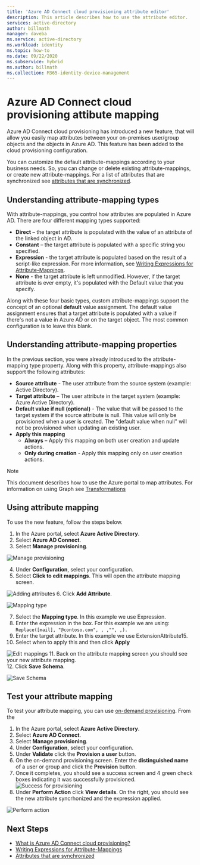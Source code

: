 ```yaml
---
title: 'Azure AD Connect cloud provisioning attribute editor'
description: This article describes how to use the attribute editor.
services: active-directory
author: billmath
manager: daveba
ms.service: active-directory
ms.workload: identity
ms.topic: how-to
ms.date: 09/22/2020
ms.subservice: hybrid
ms.author: billmath
ms.collection: M365-identity-device-management
---
```


# Azure AD Connect cloud provisioning attibute mapping

Azure AD Connect cloud provisioning has introduced a new feature, that will allow you easily map attributes between your on-premises user/group objects and the objects in Azure AD.  This feature has been added to the cloud provisioning configuration.

You can customize the default attribute-mappings according to your business needs. So, you can change or delete existing attribute-mappings, or create new attribute-mappings.  For a list of attributes that are synchronized see [attributes that are synchronized](../hybrid/reference-connect-sync-attributes-synchronized.md?context=azure%2factive-directory%2fcloud-provisioning%2fcontext%2fcp-context/hybrid/reference-connect-sync-attributes-synchronized.md).

## Understanding attribute-mapping types
With attribute-mappings, you control how attributes are populated in Azure AD.
There are four different mapping types supported:

- **Direct** – the target attribute is populated with the value of an attribute of the linked object in AD.
- **Constant** – the target attribute is populated with a specific string you specified.
- **Expression** - the target attribute is populated based on the result of a script-like expression.
  For more information, see [Writing Expressions for Attribute-Mappings](reference-expressions.md).
- **None** - the target attribute is left unmodified. However, if the target attribute is ever empty, it's populated with the Default value that you specify.

Along with these four basic types, custom attribute-mappings support the concept of an optional **default** value assignment. The default value assignment ensures that a target attribute is populated with a value if there's not a value in Azure AD or on the target object. The most common configuration is to leave this blank.

## Understanding attribute-mapping properties

In the previous section, you were already introduced to the attribute-mapping type property.
Along with this property, attribute-mappings also support the following attributes:

- **Source attribute** - The user attribute from the source system (example: Active Directory).
- **Target attribute** – The user attribute in the target system (example: Azure Active Directory).
- **Default value if null (optional)** - The value that will be passed to the target system if the source attribute is null. This value will only be provisioned when a user is created. The "default value when null" will not be provisioned when updating an existing user.  
- **Apply this mapping**
  - **Always** – Apply this mapping on both user creation and update actions.
  - **Only during creation** - Apply this mapping only on user creation actions.

> [!NOTE]
> This document describes how to use the Azure portal to map attributes.  For information on using Graph see [Transformations](how-to-transformation.md)

## Using attribute mapping
To use the new feature, follow the steps below.

 1.  In the Azure portal, select **Azure Active Directory**.
 2.  Select **Azure AD Connect**.
 3.  Select **Manage provisioning**.

   ![Manage provisioning](media/how-to-configure/manage1.png)
 
 4. Under **Configuration**, select your configuration.
 5. Select **Click to edit mappings**.  This will open the attribute mapping screen.

 ![Adding attributes](media/how-to-attribute-mapping/mapping6.png)
 6.  Click **Add Attribute**.

 ![Mapping type](media/how-to-attribute-mapping/mapping1.png)
 
 7. Select the **Mapping type**.  In this example we use Expression.
 8.  Enter the expression in the box.  For this example we are using: `Replace([mail], "@contoso.com", , ,"", ,).`
 9.  Enter the target attribute.  In this example we use ExtensionAttribute15.
 10. Select when to apply this and then click **Apply**
   
   ![Edit mappings](media/how-to-attribute-mapping/mapping2.png)
 11. Back on the attribute mapping screen you should see your new attribute mapping.  
 12. Click **Save Schema**.

 ![Save Schema](media/how-to-attribute-mapping/mapping3.png)

## Test your attribute mapping
To test your attribute mapping, you can use [on-demand provisioning](how-to-on-demand-provision.md).  From the 

1.  In the Azure portal, select **Azure Active Directory**.
2.  Select **Azure AD Connect**.
3.  Select **Manage provisioning**.
4. Under **Configuration**, select your configuration.
5. Under **Validate** click the **Provision a user** button. 
6. On the on-demand provisioning screen.  Enter the **distinguished name** of a user or group and click the **Provision** button.  
7. Once it completes, you should see a success screen and 4 green check boxes indicating it was successfully provisioned.  
  ![Success for provisioning](media/how-to-attribute-mapping/mapping4.png)
1. Under **Perform Action** click **View details**.  On the right, you should see the new attribute syncrhonized and the expression applied.

  ![Perform action](media/how-to-attribute-mapping/mapping5.png)

## Next Steps

- [What is Azure AD Connect cloud provisioning?](what-is-cloud-provisioning.md)
- [Writing Expressions for Attribute-Mappings](reference-expressions.md)
- [Attributes that are synchronized](../hybrid/reference-connect-sync-attributes-synchronized.md?context=azure%2factive-directory%2fcloud-provisioning%2fcontext%2fcp-context/hybrid/reference-connect-sync-attributes-synchronized.md)